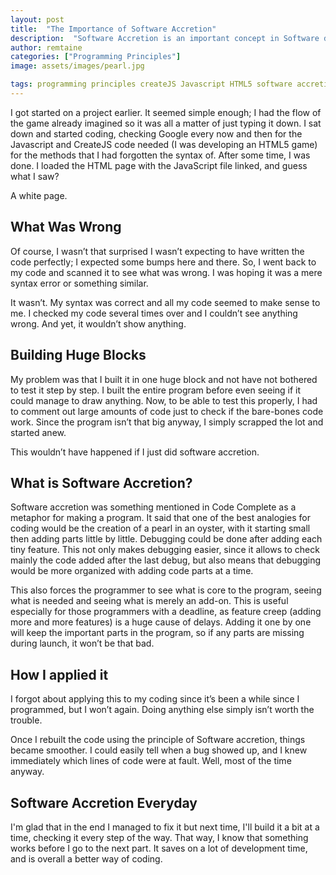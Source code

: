 ```yaml
---
layout: post
title:  "The Importance of Software Accretion"
description:  "Software Accretion is an important concept in Software development! You should apply it to your workflow!"
author: remtaine
categories: ["Programming Principles"]
image: assets/images/pearl.jpg

tags: programming principles createJS Javascript HTML5 software accretion
---
```


I got started on a project earlier. It seemed simple enough; I had the flow of the game already imagined so it was all a matter of just typing it down. I sat down and started coding, checking Google every now and then for the Javascript and CreateJS code needed (I was developing an HTML5 game) for the methods that I had forgotten the syntax of. After some time, I was done. I loaded the HTML page with the JavaScript file linked, and guess what I saw?

A white page.

## What Was Wrong

Of course, I wasn’t that surprised I wasn’t expecting to have written the code perfectly; I expected some bumps here and there. So, I went back to my code and scanned it to see what was wrong. I was hoping it was a mere syntax error or something similar.

It wasn’t. My syntax was correct and all my code seemed to make sense to me. I checked my code several times over and I couldn’t see anything wrong. And yet, it wouldn’t show anything.

## Building Huge Blocks

My problem was that I built it in one huge block and not have not bothered to test it step by step. I built the entire program before even seeing if it could manage to draw anything. Now, to be able to test this properly, I had to comment out large amounts of code just to check if the bare-bones code work. Since the program isn’t that big anyway, I simply scrapped the lot and started anew.

This wouldn’t have happened if I just did software accretion.

## What is Software Accretion?

Software accretion was something mentioned in Code Complete as a metaphor for making a program. It said that one of the best analogies for coding would be the creation of a pearl in an oyster, with it starting small then adding parts little by little. Debugging could be done after adding each tiny feature. This not only makes debugging easier, since it allows to check mainly the code added after the last debug, but also means that debugging would be more organized with adding code parts at a time.

This also forces the programmer to see what is core to the program, seeing what is needed and seeing what is merely an add-on. This is useful especially for those programmers with a deadline, as feature creep (adding more and more features) is a huge cause of delays. Adding it one by one will keep the important parts in the program, so if any parts are missing during launch, it won’t be that bad.

## How I applied it

I forgot about applying this to my coding since it’s been a while since I programmed, but I won’t again. Doing anything else simply isn’t worth the trouble.

Once I rebuilt the code using the principle of Software accretion, things became smoother. I could easily tell when a bug showed up, and I knew immediately which lines of code were at fault. Well, most of the time anyway.

## Software Accretion Everyday

I'm glad that in the end I managed to fix it but next time, I'll build it a bit at a time, checking it every step of the way. That way, I know that something works before I go to the next part. It saves on a lot of development time, and is overall a better way of coding.